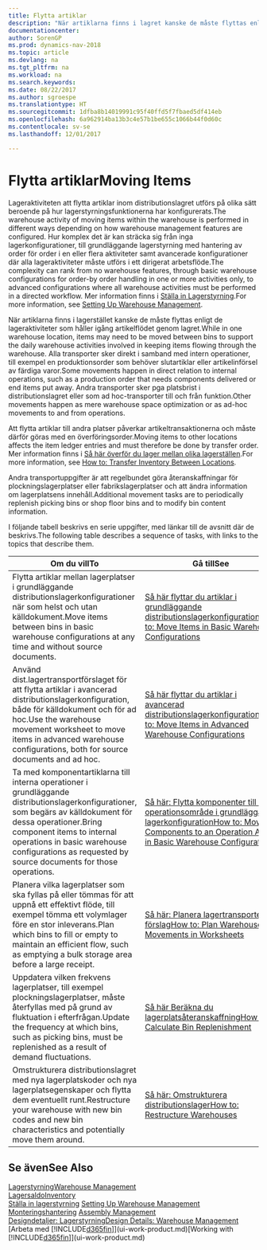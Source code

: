 ```yaml
---
title: Flytta artiklar
description: "När artiklarna finns i lagret kanske de måste flyttas enligt de lageraktiviteter som håller igång artikelflödet genom lagret. Alla transporter sker direkt i samband med intern operationer, till exempel en produktionsorder som behöver slutartiklar eller artikelinförsel av färdiga varor. Andra transporter sker pga platsbrist i distributionslagret eller som ad hoc-transporter till och från funktion."
documentationcenter: 
author: SorenGP
ms.prod: dynamics-nav-2018
ms.topic: article
ms.devlang: na
ms.tgt_pltfrm: na
ms.workload: na
ms.search.keywords: 
ms.date: 08/22/2017
ms.author: sgroespe
ms.translationtype: HT
ms.sourcegitcommit: 1dfba8b14019991c95f40ffd5f7fbaed5df414eb
ms.openlocfilehash: 6a962914ba13b3c4e57b1be655c1066b44f0d60c
ms.contentlocale: sv-se
ms.lasthandoff: 12/01/2017

---
```

# <a name="moving-items"></a><span data-ttu-id="4ef54-105">Flytta artiklar</span><span class="sxs-lookup"><span data-stu-id="4ef54-105">Moving Items</span></span>
<span data-ttu-id="4ef54-106">Lageraktiviteten att flytta artiklar inom distributionslagret utförs på olika sätt beroende på hur lagerstyrningsfunktionerna har konfigurerats.</span><span class="sxs-lookup"><span data-stu-id="4ef54-106">The warehouse activity of moving items within the warehouse is performed in different ways depending on how warehouse management features are configured.</span></span> <span data-ttu-id="4ef54-107">Hur komplex det är kan sträcka sig från inga lagerkonfigurationer, till grundläggande lagerstyrning med hantering av order för order i en eller flera aktiviteter samt avancerade konfigurationer där alla lageraktiviteter måste utförs i ett dirigerat arbetsflöde.</span><span class="sxs-lookup"><span data-stu-id="4ef54-107">The complexity can rank from no warehouse features, through basic warehouse configurations for order-by order handling in one or more activities only, to advanced configurations where all warehouse activities must be performed in a directed workflow.</span></span> <span data-ttu-id="4ef54-108">Mer information finns i [Ställa in Lagerstyrning](warehouse-setup-warehouse.md).</span><span class="sxs-lookup"><span data-stu-id="4ef54-108">For more information, see [Setting Up Warehouse Management](warehouse-setup-warehouse.md).</span></span>

<span data-ttu-id="4ef54-109">När artiklarna finns i lagerstället kanske de måste flyttas enligt de lageraktiviteter som håller igång artikelflödet genom lagret.</span><span class="sxs-lookup"><span data-stu-id="4ef54-109">While in one warehouse location, items may need to be moved between bins to support the daily warehouse activities involved in keeping items flowing through the warehouse.</span></span> <span data-ttu-id="4ef54-110">Alla transporter sker direkt i samband med intern operationer, till exempel en produktionsorder som behöver slutartiklar eller artikelinförsel av färdiga varor.</span><span class="sxs-lookup"><span data-stu-id="4ef54-110">Some movements happen in direct relation to internal operations, such as a production order that needs components delivered or end items put away.</span></span> <span data-ttu-id="4ef54-111">Andra transporter sker pga platsbrist i distributionslagret eller som ad hoc-transporter till och från funktion.</span><span class="sxs-lookup"><span data-stu-id="4ef54-111">Other movements happen as mere warehouse space optimization or as ad-hoc movements to and from operations.</span></span>

<span data-ttu-id="4ef54-112">Att flytta artiklar till andra platser påverkar artikeltransaktionerna och måste därför göras med en överföringsorder.</span><span class="sxs-lookup"><span data-stu-id="4ef54-112">Moving items to other locations affects the item ledger entries and must therefore be done by transfer order.</span></span> <span data-ttu-id="4ef54-113">Mer information finns i [Så här överför du lager mellan olika lagerställen](inventory-how-transfer-between-locations.md).</span><span class="sxs-lookup"><span data-stu-id="4ef54-113">For more information, see [How to: Transfer Inventory Between Locations](inventory-how-transfer-between-locations.md).</span></span>  

<span data-ttu-id="4ef54-114">Andra transportuppgifter är att regelbundet göra återanskaffningar för plockningslagerplatser eller fabrikslagerplatser och att ändra information om lagerplatsens innehåll.</span><span class="sxs-lookup"><span data-stu-id="4ef54-114">Additional movement tasks are to periodically replenish picking bins or shop floor bins and to modify bin content information.</span></span>  

 <span data-ttu-id="4ef54-115">I följande tabell beskrivs en serie uppgifter, med länkar till de avsnitt där de beskrivs.</span><span class="sxs-lookup"><span data-stu-id="4ef54-115">The following table describes a sequence of tasks, with links to the topics that describe them.</span></span>   

|<span data-ttu-id="4ef54-116">**Om du vill**</span><span class="sxs-lookup"><span data-stu-id="4ef54-116">**To**</span></span>|<span data-ttu-id="4ef54-117">**Gå till**</span><span class="sxs-lookup"><span data-stu-id="4ef54-117">**See**</span></span>|  
|------------|-------------|  
|<span data-ttu-id="4ef54-118">Flytta artiklar mellan lagerplatser i grundläggande distributionslagerkonfigurationer när som helst och utan källdokument.</span><span class="sxs-lookup"><span data-stu-id="4ef54-118">Move items between bins in basic warehouse configurations at any time and without source documents.</span></span>|[<span data-ttu-id="4ef54-119">Så här flyttar du artiklar i grundläggande distributionslagerkonfiguration</span><span class="sxs-lookup"><span data-stu-id="4ef54-119">How to: Move Items in Basic Warehouse Configurations</span></span>](warehouse-how-to-move-items-ad-hoc-in-basic-warehousing.md)|
|<span data-ttu-id="4ef54-120">Använd dist.lagertransportförslaget för att flytta artiklar i avancerad distributionslagerkonfiguration, både för källdokument och för ad hoc.</span><span class="sxs-lookup"><span data-stu-id="4ef54-120">Use the warehouse movement worksheet to move items in advanced warehouse configurations, both for source documents and ad hoc.</span></span>|[<span data-ttu-id="4ef54-121">Så här flyttar du artiklar i avancerad distributionslagerkonfiguration</span><span class="sxs-lookup"><span data-stu-id="4ef54-121">How to: Move Items in Advanced Warehouse Configurations</span></span>](warehouse-how-to-move-items-in-advanced-warehousing.md)|  
|<span data-ttu-id="4ef54-122">Ta med komponentartiklarna till interna operationer i grundläggande distributionslagerkonfigurationer, som begärs av källdokument för dessa operationer.</span><span class="sxs-lookup"><span data-stu-id="4ef54-122">Bring component items to internal operations in basic warehouse configurations as requested by source documents for those operations.</span></span>|[<span data-ttu-id="4ef54-123">Så här: Flytta komponenter till ett operationsområde i grundläggande lagerkonfiguration</span><span class="sxs-lookup"><span data-stu-id="4ef54-123">How to: Move Components to an Operation Area in Basic Warehouse Configurations</span></span>](warehouse-how-to-move-components-to-an-operation-area-in-basic-warehousing.md)|
|<span data-ttu-id="4ef54-124">Planera vilka lagerplatser som ska fyllas på eller tömmas för att uppnå ett effektivt flöde, till exempel tömma ett volymlager före en stor inleverans.</span><span class="sxs-lookup"><span data-stu-id="4ef54-124">Plan which bins to fill or empty to maintain an efficient flow, such as emptying a bulk storage area before a large receipt.</span></span>|[<span data-ttu-id="4ef54-125">Så här: Planera lagertransporter i förslag</span><span class="sxs-lookup"><span data-stu-id="4ef54-125">How to: Plan Warehouse Movements in Worksheets</span></span>](warehouse-how-to-plan-warehouse-movements-in-worksheets.md)|
|<span data-ttu-id="4ef54-126">Uppdatera vilken frekvens lagerplatser, till exempel plockningslagerplatser, måste återfyllas med på grund av fluktuation i efterfrågan.</span><span class="sxs-lookup"><span data-stu-id="4ef54-126">Update the frequency at which bins, such as picking bins, must be replenished as a result of demand fluctuations.</span></span>|[<span data-ttu-id="4ef54-127">Så här Beräkna du lagerplatsåteranskaffning</span><span class="sxs-lookup"><span data-stu-id="4ef54-127">How to: Calculate Bin Replenishment</span></span>](warehouse-how-to-calculate-bin-replenishment.md)|
|<span data-ttu-id="4ef54-128">Omstrukturera distributionslagret med nya lagerplatskoder och nya lagerplatsegenskaper och flytta dem eventuellt runt.</span><span class="sxs-lookup"><span data-stu-id="4ef54-128">Restructure your warehouse with new bin codes and new bin characteristics and potentially move them around.</span></span>|[<span data-ttu-id="4ef54-129">Så här: Omstrukturera distributionslager</span><span class="sxs-lookup"><span data-stu-id="4ef54-129">How to: Restructure Warehouses</span></span>](warehouse-how-to-restructure-warehouses.md)|  

## <a name="see-also"></a><span data-ttu-id="4ef54-130">Se även</span><span class="sxs-lookup"><span data-stu-id="4ef54-130">See Also</span></span>  
[<span data-ttu-id="4ef54-131">Lagerstyrning</span><span class="sxs-lookup"><span data-stu-id="4ef54-131">Warehouse Management</span></span>](warehouse-manage-warehouse.md)  
[<span data-ttu-id="4ef54-132">Lagersaldo</span><span class="sxs-lookup"><span data-stu-id="4ef54-132">Inventory</span></span>](inventory-manage-inventory.md)  
<span data-ttu-id="4ef54-133">[Ställa in lagerstyrning](warehouse-setup-warehouse.md)   </span><span class="sxs-lookup"><span data-stu-id="4ef54-133">[Setting Up Warehouse Management](warehouse-setup-warehouse.md)   </span></span>  
<span data-ttu-id="4ef54-134">[Monteringshantering](assembly-assemble-items.md)  </span><span class="sxs-lookup"><span data-stu-id="4ef54-134">[Assembly Management](assembly-assemble-items.md)  </span></span>  
[<span data-ttu-id="4ef54-135">Designdetaljer: Lagerstyrning</span><span class="sxs-lookup"><span data-stu-id="4ef54-135">Design Details: Warehouse Management</span></span>](design-details-warehouse-management.md)  
<span data-ttu-id="4ef54-136">[Arbeta med [!INCLUDE[d365fin](includes/d365fin_md.md)]](ui-work-product.md)</span><span class="sxs-lookup"><span data-stu-id="4ef54-136">[Working with [!INCLUDE[d365fin](includes/d365fin_md.md)]](ui-work-product.md)</span></span>

